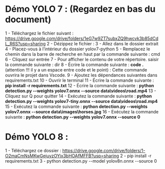 # Démo YOLO 7 :  (Regardez en bas du document)

1 - Téléchargez le fichier suivant : https://drive.google.com/drive/folders/1eG7w9ZT7subxZQ9hwcvk3b85dCdL_R6S?usp=sharing 
2 - Dézippez le fichier : 
3 - Allez dans le dossier extrait 
4 - Placez-vous à l’intérieur du dossier yolov7-python 
5 - Remplacez le chemin dans la barre de recherche en haut par la commande suivante : cmd
6 - Cliquez sur entrée
7 - Pour afficher le contenu de votre répertoire. saisir la commande suivante : dir 
8 - Écrire la commande suivante : **code .** (attention !!! il y a un espace entre code et le point) : Cette commande ouvrira le projet dans Vscode.
9 - Ajoutez les dépendances suivantes dans requirements.txt
10 - Ouvrir le terminal 
11 - Écrire la commande suivante :  **pip install -r requirements.txt**
12 - Écrire la commande suivante : **python detection.py --weights yolov7.onnx --source data\videos\road.mp4**
13 - Cliquez sur Q pour quitter 
14 - Exécutez la commande suivante : **python detection.py --weights yolov7-tiny.onnx --source data\videos\road.mp4**
15 - Exécutez la commande suivante : **python detection.py --weights yolov7.onnx --source data\images\horses.jpg**
16 - Exécutez la commande suivante : **python detection.py --weights yolov7.onnx --source 0**

# Démo YOLO 8 :

1 - Téléchargez ce dossier : https://drive.google.com/drive/folders/1-O2maCmNsMKwGejuyzOYix3bHOAfMFFB?usp=sharing 
2 -  pip install -r requirements.txt 
3 -  python detection.py --model yolov8n.onnx --source 0




